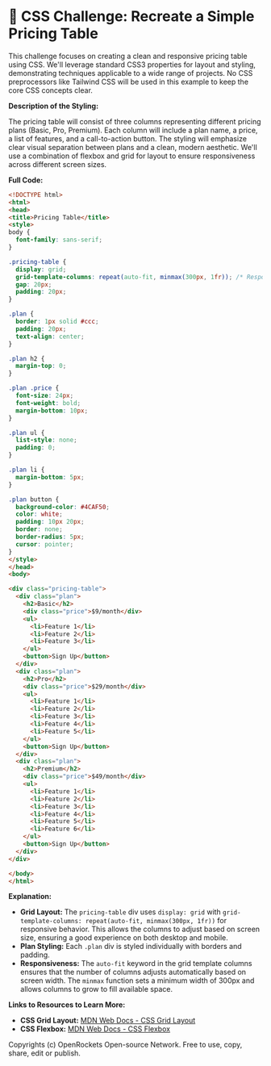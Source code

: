 # 🐞 CSS Challenge: Recreate a Simple Pricing Table


This challenge focuses on creating a clean and responsive pricing table using CSS.  We'll leverage standard CSS3 properties for layout and styling, demonstrating techniques applicable to a wide range of projects.  No CSS preprocessors like Tailwind CSS will be used in this example to keep the core CSS concepts clear.


**Description of the Styling:**

The pricing table will consist of three columns representing different pricing plans (Basic, Pro, Premium). Each column will include a plan name, a price, a list of features, and a call-to-action button.  The styling will emphasize clear visual separation between plans and a clean, modern aesthetic. We'll use a combination of flexbox and grid for layout to ensure responsiveness across different screen sizes.


**Full Code:**

```html
<!DOCTYPE html>
<html>
<head>
<title>Pricing Table</title>
<style>
body {
  font-family: sans-serif;
}

.pricing-table {
  display: grid;
  grid-template-columns: repeat(auto-fit, minmax(300px, 1fr)); /* Responsive grid */
  gap: 20px;
  padding: 20px;
}

.plan {
  border: 1px solid #ccc;
  padding: 20px;
  text-align: center;
}

.plan h2 {
  margin-top: 0;
}

.plan .price {
  font-size: 24px;
  font-weight: bold;
  margin-bottom: 10px;
}

.plan ul {
  list-style: none;
  padding: 0;
}

.plan li {
  margin-bottom: 5px;
}

.plan button {
  background-color: #4CAF50;
  color: white;
  padding: 10px 20px;
  border: none;
  border-radius: 5px;
  cursor: pointer;
}
</style>
</head>
<body>

<div class="pricing-table">
  <div class="plan">
    <h2>Basic</h2>
    <div class="price">$9/month</div>
    <ul>
      <li>Feature 1</li>
      <li>Feature 2</li>
      <li>Feature 3</li>
    </ul>
    <button>Sign Up</button>
  </div>
  <div class="plan">
    <h2>Pro</h2>
    <div class="price">$29/month</div>
    <ul>
      <li>Feature 1</li>
      <li>Feature 2</li>
      <li>Feature 3</li>
      <li>Feature 4</li>
      <li>Feature 5</li>
    </ul>
    <button>Sign Up</button>
  </div>
  <div class="plan">
    <h2>Premium</h2>
    <div class="price">$49/month</div>
    <ul>
      <li>Feature 1</li>
      <li>Feature 2</li>
      <li>Feature 3</li>
      <li>Feature 4</li>
      <li>Feature 5</li>
      <li>Feature 6</li>
    </ul>
    <button>Sign Up</button>
  </div>
</div>

</body>
</html>
```


**Explanation:**

* **Grid Layout:** The `pricing-table` div uses `display: grid` with `grid-template-columns: repeat(auto-fit, minmax(300px, 1fr))` for responsive behavior. This allows the columns to adjust based on screen size, ensuring a good experience on both desktop and mobile.
* **Plan Styling:** Each `.plan` div is styled individually with borders and padding.
* **Responsiveness:** The `auto-fit` keyword in the grid template columns ensures that the number of columns adjusts automatically based on screen width. The `minmax` function sets a minimum width of 300px and allows columns to grow to fill available space.

**Links to Resources to Learn More:**

* **CSS Grid Layout:** [MDN Web Docs - CSS Grid Layout](https://developer.mozilla.org/en-US/docs/Web/CSS/CSS_Grid_Layout)
* **CSS Flexbox:** [MDN Web Docs - CSS Flexbox](https://developer.mozilla.org/en-US/docs/Web/CSS/CSS_Flexible_Box_Layout)


Copyrights (c) OpenRockets Open-source Network. Free to use, copy, share, edit or publish.


